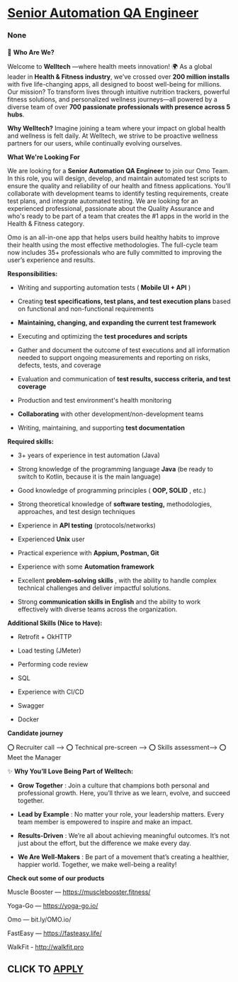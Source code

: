 # [Senior Automation QA Engineer](https://www.remotewlb.com/apply/senior-automation-qa-engineer-139792)  
### None  
####  

🚀 **Who Are We?**

Welcome to **Welltech** —where health meets innovation! 🌍 As a global leader in **Health & Fitness industry**, we’ve crossed over **200 million installs** with five life-changing apps, all designed to boost well-being for millions. Our mission? To transform lives through intuitive nutrition trackers, powerful fitness solutions, and personalized wellness journeys—all powered by a diverse team of over **700 passionate professionals with presence across 5 hubs**.

 **Why Welltech?** Imagine joining a team where your impact on global health and wellness is felt daily. At Welltech, we strive to be proactive wellness partners for our users, while continually evolving ourselves.

 **What We're Looking For**

We are looking for a **Senior Automation QA Engineer** to join our Omo Team. In this role, you will design, develop, and maintain automated test scripts to ensure the quality and reliability of our health and fitness applications. You'll collaborate with development teams to identify testing requirements, create test plans, and integrate automated testing. We are looking for an experienced professional, passionate about the Quality Assurance and who's ready to be part of a team that creates the #1 apps in the world in the Health & Fitness category.

Omo is an all-in-one app that helps users build healthy habits to improve their health using the most effective methodologies. The full-cycle team now includes 35+ professionals who are fully committed to improving the user’s experience and results.

 **Responsibilities:**

  * Writing and supporting automation tests ( **Mobile UI + API** )

  * Creating **test specifications, test plans, and test execution plans** based on functional and non-functional requirements

  *  **Maintaining, changing, and expanding the current test framework**

  * Executing and optimizing the **test procedures and scripts**

  * Gather and document the outcome of test executions and all information needed to support ongoing measurements and reporting on risks, defects, tests, and coverage

  * Evaluation and communication of **test results, success criteria, and test coverage**

  * Production and test environment's health monitoring

  *  **Collaborating** with other development/non-development teams

  * Writing, maintaining, and supporting **test documentation**

 **Required skills:**

  * 3+ years of experience in test automation (Java)

  * Strong knowledge of the programming language **Java** (be ready to switch to Kotlin, because it is the main language)

  * Good knowledge of programming principles ( **OOP, SOLID** , etc.)

  * Strong theoretical knowledge of **software testing,** methodologies, approaches, and test design techniques

  * Experience in **API testing** (protocols/networks)

  * Experienced **Unix** user

  * Practical experience with **Appium, Postman, Git**

  * Experience with some **Automation framework**

  * Excellent **problem-solving skills** , with the ability to handle complex technical challenges and deliver impactful solutions.

  * Strong **communication skills in English** and the ability to work effectively with diverse teams across the organization.

 **Additional Skills (Nice to Have):**

  * Retrofit + OkHTTP

  * Load testing (JMeter)

  * Performing code review

  * SQL

  * Experience with CI/CD

  * Swagger

  * Docker

 **Candidate journey**

⭕️ Recruiter call --> ⭕️ Technical pre-screen --> ⭕️ Skills assessment--> ⭕️ Meet the Manager

✨ **Why You’ll Love Being Part of Welltech:**

  *  **Grow Together** : Join a culture that champions both personal and professional growth. Here, you’ll thrive as we learn, evolve, and succeed together.

  *  **Lead by Example** : No matter your role, your leadership matters. Every team member is empowered to inspire and make an impact.

  *  **Results-Driven** : We’re all about achieving meaningful outcomes. It’s not just about the effort, but the difference we make every day.

  *  **We Are Well-Makers** : Be part of a movement that’s creating a healthier, happier world. Together, we make well-being a reality!

 **Check out some of our products**

Muscle Booster — https://musclebooster.fitness/

Yoga-Go — https://yoga-go.io/

Omo — bit.ly/OMO.io/

FastEasy — https://fasteasy.life/

WalkFit - http://walkfit.pro

  
## CLICK TO [APPLY](https://www.remotewlb.com/apply/senior-automation-qa-engineer-139792)

